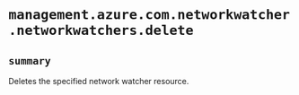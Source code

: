 # `management.azure.com.networkwatcher.networkwatchers.delete`

## `summary`
Deletes the specified network watcher resource.


